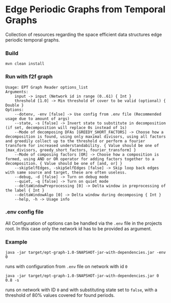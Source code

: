# Edge Periodic Graphs from Temporal Graphs
Collection of resources regarding the space efficient data structures edge periodic temporal graphs.

### Build
```shell
mvn clean install
```

### Run with f2f graph
```
Usage: EPT Graph Reader options_list
Arguments: 
    input -> input (Network id in range (0..61) { Int }
    threshold [1.0] -> Min threshold of cover to be valid (optional) { Double }
Options: 
    --dotenv, -env [false] -> Use config from .env file (Recommended usage due to amount of args) 
    --state, -s [false] -> Invert state to substitute in decomposition (if set, decomposition will replace 0s instead of 1s) 
    --Mode of decomposing DFAs [GREEDY_SHORT_FACTORS] -> Choose how a decomposition is found, using only maximal divisors, using all factors and greedily collect up to the threshold or perform a fourier transform for increased understandability. { Value should be one of [max_divisors, greedy_short_factors, fourier_transform] }
    --Mode of composing factors [OR] -> Choose how a composition is formed, using AND or OR operator for adding factors together to a decomposition. { Value should be one of [and, or] }
    --skipSelfEdges, -skipSelfEdges [false] -> Skip loop back edges with same source and target, these are often useless. 
    --debug, -d [false] -> Turn on debug mode 
    --quiet, -q [false] -> Turn on quiet mode 
    --deltaWindowPreprocessing [0] -> Delta window in preprocessing of the label { Int }
    --deltaWindowAlgo [0] -> Delta window during decomposing { Int }
    --help, -h -> Usage info 
```

### .env config file

All Configuration of options can be handled via the `.env` file in the projects root. In this case only the network id has to be provided as argument.


### Example
```shell
java -jar target/ept-graph-1.0-SNAPSHOT-jar-with-dependencies.jar -env 0
```
runs with configuration from `.env` file on network with id `0`


```shell
java -jar target/ept-graph-1.0-SNAPSHOT-jar-with-dependencies.jar 0 0.8 -s
```
runs on network with ID `0` and with substituting state set to `false`, with a threshold of 80% values covered for found periods.

